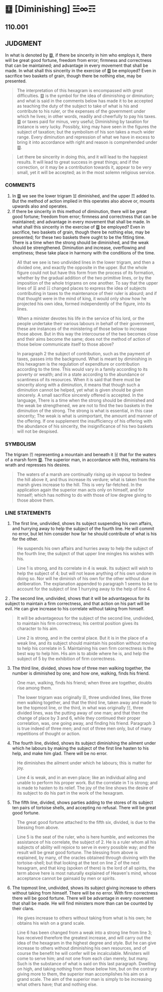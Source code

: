 # ䷨ [Diminishing] ☱∞☶

## 110.001

## JUDGMENT

In what is denoted by ䷨, if there be sincerity in him who employs it, there will be great good fortune, freedom from error; firmness and correctness that can be maintained; and advantage in every movement that shall be made. In what shall this sincerity in the exercise of ䷨ be employed? Even in sacrifice two baskets of grain, though there be nothing else, may be presented.

> The interpretation of this hexagram is encompassed with great difficulties. ䷨ is the symbol for the idea of diminishing or diminution; and what is said in the comments below has made it to be accepted as teaching the duty of the subject to take of what is his and contribute to his ruler, or the expenses of the government under which he lives; in other words, readily and cheerfully to pay his taxes. ䷨ or taxes paid for minus, very useful; Diminishing by taxation for instance is very lucky. Possibly, king may have seen in the figures the subject of taxation; but the symbolism of his son takes a much wider range. Every diminution and repression of what we have in excess to bring it into accordance with right and reason is comprehended under ䷨.

> Let there be sincerity in doing this, and it will lead to the happiest results. It will lead to great success in great things; and if the correction, or it may be a contribution towards it, appear to be very small, yet it will be accepted; as in the most solemn religious service.

### COMMENTS

1. In ䷨ we see the lower trigram ☱ diminished, and the upper ☶ added to. But the method of action implied in this operates also above or, mounts upwards also and operates.
2. If there be sincerity in this method of diminution, there will be great good fortune; freedom from error; firmness and correctness that can be maintained; and advantage in every movement that shall be made. In what shall this sincerity in the exercise of ䷨ be employed? Even in sacrifice, two baskets of grain, though there be nothing else, may be presented; for these two baskets there ought to be the fitting time. There is a time when the strong should be diminished, and the weak should be strengthened. Diminution and increase, overflowing and emptiness; these take place in harmony with the conditions of the time.

>  All that we see is two undivided lines in the lower trigram, and then a divided one, and exactly the opposite in the upper. But the whole figure could not but have this form from the process of its formation, whether by the gradual addition of the two primitive lines, or by the imposition of the whole trigrams on one another. To say that the upper lines of ☰ and ☷ changed places to express the idea of subjects contributing in taxes to the maintenance of their ruler is absurd; and if that thought were in the mind of king, it would only show how he projected his own idea, formed independently of the figure, into its lines.

> When a minister devotes his life in the service of his lord, or the people undertake their various labours in behalf of their government, these are instances of the ministering of those below to increase those above. But in this way the intercourse of the two becomes close and their aims become the same; does not the method of action of those below communicate itself to those above?

> In paragraph 2 the subject of contribution, such as the payment of taxes, passes into the background. What is meant by diminishing in this hexagram is the regulation of expenditure or contribution according to the time. This would vary in a family according to its poverty or wealth; and in a state according to the abundance or scantiness of its resources. When it is said that there must be sincerity along with a diminution, it means that though such a diminution cannot be helped, yet what is given should be given sincerely. A small sacrifice sincerely offered is accepted. In the language, There is a time when the strong should be diminished and the weak be strengthened, we are not to find the two baskets in the diminution of the strong. The strong is what is essential, in this case sincerity; The weak is what is unimportant, the amount and manner of the offering. If one supplement the insufficiency of his offering with the abundance of his sincerity, the insignificance of his two baskets will not be despised.

### SYMBOLISM

The trigram ☶ representing a mountain and beneath it ☱ that for the waters of a marsh form ䷨. The superior man, in accordance with this, restrains his wrath and represses his desires.

> The waters of a marsh are continually rising up in vapour to bedew the hill above it, and thus increase its verdure; what is taken from the marsh gives increase to the hill. This is very far-fetched. In the application again the superior man acts only on himself, and for himself; which has nothing to do with those of low degree giving to those above them.

### LINE STATEMENTS

1. The first line, undivided, shows its subject suspending his own affairs, and hurrying away to help the subject of the fourth line. He will commit no error, but let him consider how far he should contribute of what is his for the other.

> He suspends his own affairs and hurries away to help the subject of the fourth line; the subject of that upper line mingles his wishes with his.

> Line 1 is strong, and its correlate in 4 is weak. Its subject will wish to help the subject of 4; but will not leave anything of his own undone in doing so. Nor will he diminish of his own for the other without due deliberation. The explanation appended to paragraph 1 seems to be to account for the subject of line 1 hurrying away to the help of line 4.

2 . The second line, undivided, shows that it will be advantageous for its subject to maintain a firm correctness, and that action on his part will be evil. He can give increase to his correlate without taking from himself.

> It will be advantageous for the subject of the second line, undivided, to maintain his firm correctness; his central position gives its character to his aim.

> Line 2 is strong, and in the central place. But it is in the place of a weak line, and its subject should maintain his position without moving to help his correlate in 5. Maintaining his own firm correctness is the best way to help him. His aim is to abide where he is, and help the subject of 5 by the exhibition of firm correctness.

3. The third line, divided, shows how of three men walking together, the number is diminished by one; and how one, walking, finds his friend.

> One man, walking, finds his friend; when three are together, doubts rise among them.

> The lower trigram was originally ☰, three undivided lines, like three men walking together, and that the third line, taken away and made to be the topmost line, or the third, in what was originally ☷, three divided lines, was the putting away of one man; and that then the change of place by 3 and 6, while they continued their proper correlation, was, one going away, and finding his friend. Paragraph 3 is true indeed of three men; and not of three men only, but of many repetitions of thought or action.

4. The fourth line, divided, shows its subject diminishing the ailment under which he labours by making the subject of the first line hasten to his help, and make him glad. There will be no error.

> He diminishes the ailment under which he labours; this is matter for joy.

> Line 4 is weak, and in an even place; like an individual ailing and unable to perform his proper work. But the correlate in 1 is strong; and is made to hasten to its relief. The joy of the line shows the desire of its subject to do his part in the work of the hexagram.

5. The fifth line, divided, shows parties adding to the stores of its subject ten pairs of tortoise shells, and accepting no refusal. There will be great good fortune.

> The great good fortune attached to the fifth six, divided, is due to the blessing from above.

> Line 5 is the seat of the ruler, who is here humble, and welcomes the assistance of his correlate, the subject of 2. He is a ruler whom all his subjects of ability will rejoice to serve in every possible way; and the result will be great good fortune. The blessing from above is explained, by many, of the oracles obtained through divining with the tortoise-shell; but that looking at the text on line 2 of the next hexagram, and that king (spoken of there) is the lord of all spirits, the term above here is most naturally explained of Heaven's mind, whose acceptance cannot be gainsaid by men or spirits.

6. The topmost line, undivided, shows its subject giving increase to others without taking from himself. There will be no error. With firm correctness there will be good fortune. There will be advantage in every movement that shall be made. He will find ministers more than can be counted by their clans.

> He gives increase to others without taking from what is his own; he obtains his wish on a grand scale.

> Line 6 has been changed from a weak into a strong line from line 3; has received therefore the greatest increase, and will carry out the idea of the hexagram in the highest degree and style. But he can give increase to others without diminishing his own resources, and of course the benefit he will confer will be incalculable. Ministers will come to serve him; and not one from each clan merely, but many. Such is the substance of what is said on this last paragraph. Dwelling on high, and taking nothing from those below him, but on the contrary giving more to them, the superior man accomplishes his aim on a grand scale. The aim of the superior man is simply to be increasing what others have; that and nothing else.
